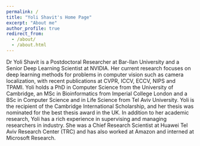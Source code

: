 ```yaml
---
permalink: /
title: "Yoli Shavit's Home Page"
excerpt: "About me"
author_profile: true
redirect_from: 
  - /about/
  - /about.html
---
```

Dr Yoli Shavit is a Postdoctoral Researcher at Bar-Ilan University and a Senior Deep Learning Scientist at NVIDIA. Her current research focuses on deep learning methods for problems in computer vision such as camera localization, with recent publications at CVPR, ICCV, ECCV, NIPS and TPAMI. Yoli holds a PhD in Computer Science from the University of Cambridge, an MSc in Bioinformatics from Imperial College London and a BSc in Computer Science and in Life Science from Tel Aviv University. Yoli is the recipient of the Cambridge International Scholarship, and her thesis was nominated for the best thesis award in the UK. In addition to her academic research, Yoli has a rich experience in supervising and managing researchers in industry. She was a Chief Research Scientist at Huawei Tel Aviv Research Center (TRC) and has also worked at Amazon and interned at Microsoft Research. 

